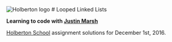 <img src="https://www.holbertonschool.com/assets/holberton-logo-1cc451260ca3cd297def53f2250a9794810667c7ca7b5fa5879a569a457bf16f.png" alt="Holberton logo">
# Looped Linked Lists

**Learning to code with [Justin Marsh](https://twitter.com/dogonthecircuit)**

[Holberton School](https://www.holbertonschool.com) assignment solutions for December 1st, 2016.
